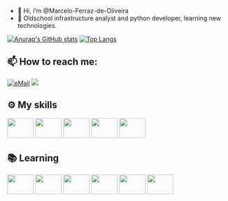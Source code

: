 - 👋 Hi, I’m @Marcelo-Ferraz-de-Oliveira
- 🌱 Oldschool infrastructure analyst and python developer, learning new technologies.

[![Anurag's GitHub stats](https://github-readme-stats.vercel.app/api?username=Marcelo-Ferraz-de-Oliveira)](https://github.com/anuraghazra/github-readme-stats)
[![Top Langs](https://github-readme-stats.vercel.app/api/top-langs/?username=Marcelo-Ferraz-de-Oliveira&hide=Jupyter%20Notebook,HTML)](https://github.com/anuraghazra/github-readme-stats)

<!---
Marcelo-Ferraz-de-Oliveira/Marcelo-Ferraz-de-Oliveira is a ✨ special ✨ repository because its `README.md` (this file) appears on your GitHub profile.
You can click the Preview link to take a look at your changes.
--->

## 📫 How to reach me:

<div> 
  <a href = "mailto:mfogoiania@gmail.com"><img alt="eMail" src="https://img.shields.io/badge/mfogoiania@gmail.com-D14836?style=for-the-badge&logo=gmail&logoColor=white" /></a>
  <a href="https://www.linkedin.com/in/marcelo-ferraz-4a349222b/" target="_blank"><img src="https://img.shields.io/badge/-LinkedIn-%230077B5?style=for-the-badge&logo=linkedin&logoColor=white" target="_blank"></a> 
</div>

## ⚙️ My skills
<div style="display:inline_block">
  <img height="45" width="60" src="https://cdn.jsdelivr.net/gh/devicons/devicon/icons/python/python-original.svg" />
  <img height="45" width="60" src="https://cdn.jsdelivr.net/gh/devicons/devicon/icons/git/git-original.svg" />
  <img height="45" width="60" src="https://cdn.jsdelivr.net/gh/devicons/devicon/icons/github/github-original.svg" />
  <img height="45" width="60" src="https://cdn.jsdelivr.net/gh/devicons/devicon/icons/linux/linux-original.svg" />
  <img height="45" width="60" src="https://cdn.jsdelivr.net/gh/devicons/devicon/icons/docker/docker-original.svg" />
</div>

## 📚 Learning
<div style="display:inline_block">
  <img height="45" width="60" src="https://cdn.jsdelivr.net/gh/devicons/devicon/icons/html5/html5-original.svg" />
  <img height="45" width="60" src="https://cdn.jsdelivr.net/gh/devicons/devicon/icons/css3/css3-original.svg" />
  <img height="45" width="60" src="https://cdn.jsdelivr.net/gh/devicons/devicon/icons/javascript/javascript-original.svg" />
  <img height="45" width="60" src="https://cdn.jsdelivr.net/gh/devicons/devicon/icons/react/react-original.svg" />
  <img height="45" width="60" src="https://cdn.jsdelivr.net/gh/devicons/devicon/icons/mongodb/mongodb-original.svg" />
  <img height="45" width="60" src="https://cdn.jsdelivr.net/gh/devicons/devicon/icons/kubernetes/kubernetes-plain.svg" />

</div>


